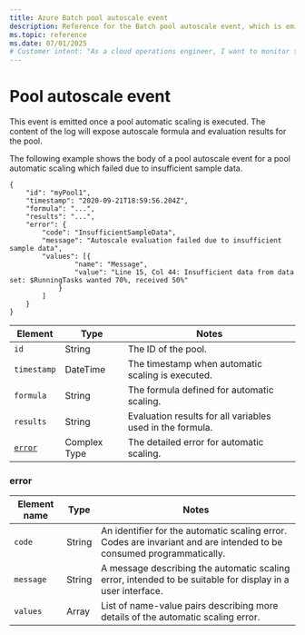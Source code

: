 ```yaml
---
title: Azure Batch pool autoscale event
description: Reference for the Batch pool autoscale event, which is emitted once a pool automatic scaling is executed. The content of the log will expose autoscale formula and evaluation results for the pool.
ms.topic: reference
ms.date: 07/01/2025
# Customer intent: "As a cloud operations engineer, I want to monitor the autoscale events for Batch pools so that I can troubleshoot scaling issues and optimize resource allocation effectively."
---
```


# Pool autoscale event

 This event is emitted once a pool automatic scaling is executed. The content of the log will expose autoscale formula and evaluation results for the pool.

 The following example shows the body of a pool autoscale event for a pool automatic scaling which failed due to insufficient sample data.

```
{
    "id": "myPool1",
    "timestamp": "2020-09-21T18:59:56.204Z",
    "formula": "...",
    "results": "...",
    "error": {
        "code": "InsufficientSampleData",
        "message": "Autoscale evaluation failed due to insufficient sample data",
        "values": [{
                "name": "Message",
                "value": "Line 15, Col 44: Insufficient data from data set: $RunningTasks wanted 70%, received 50%"
            }
        ]
    }
}
```

|Element|Type|Notes|
|-------------|----------|-----------|
|`id`|String|The ID of the pool.|
|`timestamp`|DateTime|The timestamp when automatic scaling is executed.|
|`formula`|String|The formula defined for automatic scaling.|
|`results`|String|Evaluation results for all variables used in the formula.|
|[`error`](#error)|Complex Type|The detailed error for automatic scaling.|

###  <a name="error"></a> error

|Element name|Type|Notes|
|------------------|----------|-----------|
|`code`|String|An identifier for the automatic scaling error. Codes are invariant and are intended to be consumed programmatically.|
|`message`|String|A message describing the automatic scaling error, intended to be suitable for display in a user interface.|
|`values`|Array|List of name-value pairs describing more details of the automatic scaling error.|
